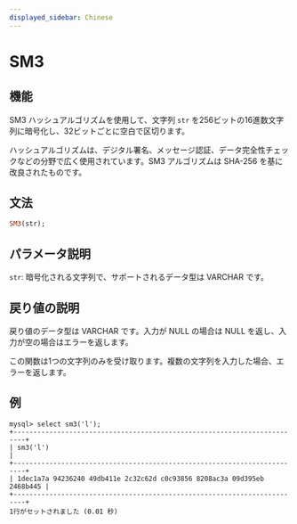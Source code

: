 ```yaml
---
displayed_sidebar: Chinese
---
```


# SM3

## 機能

SM3 ハッシュアルゴリズムを使用して、文字列 `str` を256ビットの16進数文字列に暗号化し、32ビットごとに空白で区切ります。

ハッシュアルゴリズムは、デジタル署名、メッセージ認証、データ完全性チェックなどの分野で広く使用されています。SM3 アルゴリズムは SHA-256 を基に改良されたものです。

## 文法

```Haskell
SM3(str);
```

## パラメータ説明

`str`: 暗号化される文字列で、サポートされるデータ型は VARCHAR です。

## 戻り値の説明

戻り値のデータ型は VARCHAR です。入力が NULL の場合は NULL を返し、入力が空の場合はエラーを返します。

この関数は1つの文字列のみを受け取ります。複数の文字列を入力した場合、エラーを返します。

## 例

```Plain Text
mysql> select sm3('l');
+-------------------------------------------------------------------------+
| sm3('l')                                                                |
+-------------------------------------------------------------------------+
| 1dec1a7a 94236240 49db411e 2c32c62d c0c93856 8208ac3a 09d395eb 2468b445 |
+-------------------------------------------------------------------------+
1行がセットされました (0.01 秒)
```
